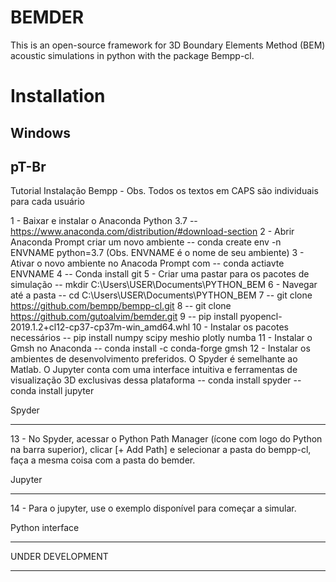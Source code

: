 BEMDER
=======

This is an open-source framework for 3D Boundary Elements Method (BEM) acoustic simulations in python with the package Bempp-cl.

Installation
============

Windows
--------

pT-Br
--------

Tutorial Instalação Bempp - Obs. Todos os textos em CAPS são individuais para cada usuário

1 - Baixar e instalar o Anaconda Python 3.7 -- https://www.anaconda.com/distribution/#download-section
2 - Abrir Anaconda Prompt criar um novo ambiente -- conda create env -n ENVNAME python=3.7 (Obs. ENVNAME é o nome de seu ambiente)
3 - Ativar o novo ambiente no Anacoda Prompt com -- conda actiavte ENVNAME
4 -- Conda install git 
5 - Criar uma pastar para os pacotes de simulação -- mkdir C:\Users\USER\Documents\PYTHON_BEM
6 - Navegar até a pasta -- cd C:\Users\USER\Documents\PYTHON_BEM
7 -- git clone https://github.com/bempp/bempp-cl.git
8 -- git clone https://github.com/gutoalvim/bemder.git
9 -- pip install pyopencl-2019.1.2+cl12-cp37-cp37m-win_amd64.whl
10 - Instalar os pacotes necessários -- pip install numpy scipy meshio plotly numba
11 - Instalar o Gmsh no Anaconda -- conda install -c conda-forge gmsh
12 - Instalar os ambientes de desenvolvimento preferidos. O Spyder é semelhante ao Matlab. O Jupyter conta com uma interface intuitiva e ferramentas de visualização 3D exclusivas dessa plataforma -- conda install spyder -- conda install jupyter

Spyder
******
13 - No Spyder, acessar o Python Path Manager (ícone com logo do Python na barra superior), clicar [+ Add Path] e selecionar a pasta do bempp-cl, faça a mesma coisa com a pasta do bemder.

Jupyter
******
14 - Para o jupyter, use o exemplo disponível para começar a simular.


Python interface
*****************
UNDER DEVELOPMENT
*****************
